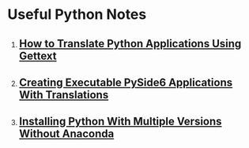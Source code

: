 # Useful Python Notes
1. ## [How to Translate Python Applications Using Gettext](notes/How_to_Translate_Python_Applications_Using_Gettext.md)
2. ## [Creating Executable PySide6 Applications With Translations](notes/Creating_Executable_PySide6_Applications_With_Translations.md)
3. ## [Installing Python With Multiple Versions Without Anaconda](notes/Installing_Python_With_Multiple_Versions_Without_Anaconda.md)
